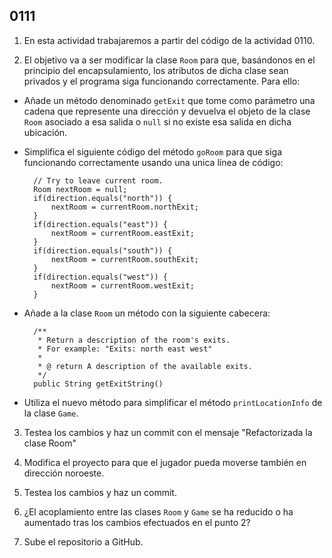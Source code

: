 ## 0111

1. En esta actividad trabajaremos a partir del código de la actividad 0110.

2. El objetivo va a ser modificar la clase `Room` para que, basándonos en el principio del encapsulamiento, los atributos de dicha clase sean privados y el programa siga funcionando correctamente. Para ello:

  - Añade un método denominado `getExit` que tome como parámetro una cadena que represente una dirección y devuelva el objeto de la clase `Room` asociado a esa salida o `null` si no existe esa salida en dicha ubicación.

  - Simplifica el siguiente código del método `goRoom` para que siga funcionando correctamente usando una unica línea de código:

          // Try to leave current room.
          Room nextRoom = null;
          if(direction.equals("north")) {
              nextRoom = currentRoom.northExit;
          }
          if(direction.equals("east")) {
              nextRoom = currentRoom.eastExit;
          }
          if(direction.equals("south")) {
              nextRoom = currentRoom.southExit;
          }
          if(direction.equals("west")) {
              nextRoom = currentRoom.westExit;
          }    

  - Añade a la clase `Room` un método con la siguiente cabecera:

          /**
           * Return a description of the room's exits.
           * For example: "Exits: north east west"
           *
           * @ return A description of the available exits.
           */
          public String getExitString()

  - Utiliza el nuevo método para simplificar el método `printLocationInfo` de la clase `Game`.

3. Testea los cambios y haz un commit con el mensaje "Refactorizada la clase Room"
 
4. Modifica el proyecto para que el jugador pueda moverse también en dirección noroeste.

5. Testea los cambios y haz un commit.

6. ¿El acoplamiento entre las clases `Room` y `Game` se ha reducido o ha aumentado tras los cambios efectuados en el punto 2?

7. Sube el repositorio a GitHub.
